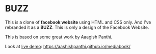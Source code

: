 # BUZZ
This is a clone of **facebook website** using HTML and CSS only. And I've rebranded it as a **BUZZ**. This is only a design of the Facebook Website.

This is based on some great work by Aaagish Panthi.

Look at [live demo](https://aashishpanthi.github.io/mediabook/): https://aashishpanthi.github.io/mediabook/
